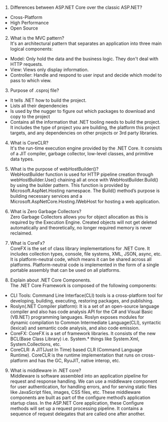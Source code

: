 1. Differences between ASP.NET Core over the classic ASP.NET?  
- Cross-Platform  
- High Performance  
- Open Source  

2. What is the MVC pattern?  
It's an architectural pattern that separates an application into three main logical components:  
- Model: Only hold the data and the business logic. They don't deal with HTTP requests.
- View: Views only display information.   
- Controller: Handle and respond to user input and decide which model to pass to which view. 

3. Purpose of .csproj file?  
- It tells .NET how to build the project.
- Lists all their dependencies
- Is used by the nugger to figure out which packages to download and copy to the project
- Contains all the information that .NET tooling needs to build the project. It includes the type of project you are building, the platform this project targets, and any dependencies on other projects or 3rd party libraries.

4. What is CoreCLR?  
It's the run-time execution engine provided by the .NET Core. It consists of a JIT compiler, garbage collector, low-level classes, and primitive data types.

5. What is the purpose of webHostBuilder()?  
WebHostBuilder function is used for HTTP pipeline creation through webHostBuilder.Use() chaining all at once with WebHostBuilder.Build() by using the builder pattern. This function is provided by Microsoft.AspNet.Hosting namespace. The Build() method’s purpose is building necessary services and a Microsoft.AspNetCore.Hosting.IWebHost for hosting a web application.

6. What is Zero Garbage Collectors?  
Zero Garbage Collectors allows you for object allocation as this is required by the Execution Engine. Created objects will not get deleted automatically and theoretically, no longer required memory is never reclaimed.  

7. What is CoreFx?  
CoreFX is the set of class library implementations for .NET Core. It includes collection types, console, file systems, XML, JSON, async, etc. It is platform-neutral code, which means it can be shared across all platforms. Platform-neutral code is implemented in the form of a single portable assembly that can be used on all platforms.

8. Explain about .NET Core Components.  
The .NET Core Framework is composed of the following components:
- CLI Tools: Command Line Interface(CLI) tools is a cross-platform tool for developing, building, executing, restoring packages, and publishing. 
- Roslyn(.NET Compiler platform): It is a set of an open-source language compiler and also has code analysis API for the C# and Visual Basic (VB.NET) programming languages. Roslyn exposes modules for dynamic compilation to Common Intermediate Language(CLI), syntactic (lexical) and semantic code analysis, and also code emission.
- CoreFX: CoreFX is a set of framework libraries. It consists of the new BCL(Base Class Library) i.e. System.* things like System.Xml, System.Collections, etc.
- CoreCLR: A JIT(Just In Time) based CLR (Command Language Runtime). CoreCLR is the runtime implementation that runs on cross-platform and has the GC, RyuJIT, native interop, etc.

9. What is middleware in .NET core?  
Middleware is software assembled into an application pipeline for request and response handling. We can use a middleware component for user authentication, for handling errors, and  for serving static files like JavaScript files, images, CSS files, etc.
These middleware components are built as part of the configure method’s application startup class. In the ASP.NET Core application, these Configure methods will set up a request processing pipeline. It contains a sequence of request delegates that are called one after another.




